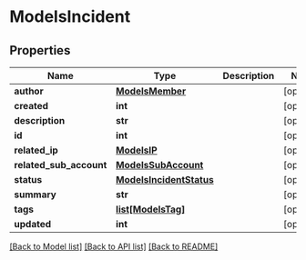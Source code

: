 # ModelsIncident

## Properties
Name | Type | Description | Notes
------------ | ------------- | ------------- | -------------
**author** | [**ModelsMember**](ModelsMember.md) |  | [optional] 
**created** | **int** |  | [optional] 
**description** | **str** |  | [optional] 
**id** | **int** |  | [optional] 
**related_ip** | [**ModelsIP**](ModelsIP.md) |  | [optional] 
**related_sub_account** | [**ModelsSubAccount**](ModelsSubAccount.md) |  | [optional] 
**status** | [**ModelsIncidentStatus**](ModelsIncidentStatus.md) |  | [optional] 
**summary** | **str** |  | [optional] 
**tags** | [**list[ModelsTag]**](ModelsTag.md) |  | [optional] 
**updated** | **int** |  | [optional] 

[[Back to Model list]](../README.md#documentation-for-models) [[Back to API list]](../README.md#documentation-for-api-endpoints) [[Back to README]](../README.md)


